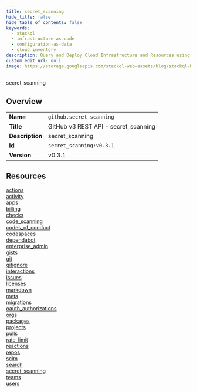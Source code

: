 ```yaml
---
title: secret_scanning
hide_title: false
hide_table_of_contents: false
keywords:
  - stackql
  - infrastructure-as-code
  - configuration-as-data
  - cloud inventory
description: Query and Deploy Cloud Infrastructure and Resources using SQL
custom_edit_url: null
image: https://storage.googleapis.com/stackql-web-assets/blog/stackql-blog-post-featured-image.png
---
```

secret_scanning  
    

## Overview
<table><tbody>
<tr><td><b>Name</b></td><td><code>github.secret_scanning</code></td></tr>
<tr><td><b>Title</b></td><td>GitHub v3 REST API - secret_scanning</td></tr>
<tr><td><b>Description</b></td><td>secret_scanning</td></tr>
<tr><td><b>Id</b></td><td><code>secret_scanning:v0.3.1</code></td></tr>
<tr><td><b>Version</b></td><td>v0.3.1</td></tr>
</tbody></table>

## Resources
<div class="row">
<div class="providerDocColumn">
<a href="/docs/providers/github/secret_scanning/actions">actions</a><br />
<a href="/docs/providers/github/secret_scanning/activity">activity</a><br />
<a href="/docs/providers/github/secret_scanning/apps">apps</a><br />
<a href="/docs/providers/github/secret_scanning/billing">billing</a><br />
<a href="/docs/providers/github/secret_scanning/checks">checks</a><br />
<a href="/docs/providers/github/secret_scanning/code_scanning">code_scanning</a><br />
<a href="/docs/providers/github/secret_scanning/codes_of_conduct">codes_of_conduct</a><br />
<a href="/docs/providers/github/secret_scanning/codespaces">codespaces</a><br />
<a href="/docs/providers/github/secret_scanning/dependabot">dependabot</a><br />
<a href="/docs/providers/github/secret_scanning/enterprise_admin">enterprise_admin</a><br />
<a href="/docs/providers/github/secret_scanning/gists">gists</a><br />
<a href="/docs/providers/github/secret_scanning/git">git</a><br />
<a href="/docs/providers/github/secret_scanning/gitignore">gitignore</a><br />
<a href="/docs/providers/github/secret_scanning/interactions">interactions</a><br />
<a href="/docs/providers/github/secret_scanning/issues">issues</a><br />
<a href="/docs/providers/github/secret_scanning/licenses">licenses</a><br />
</div>
<div class="providerDocColumn">
<a href="/docs/providers/github/secret_scanning/markdown">markdown</a><br />
<a href="/docs/providers/github/secret_scanning/meta">meta</a><br />
<a href="/docs/providers/github/secret_scanning/migrations">migrations</a><br />
<a href="/docs/providers/github/secret_scanning/oauth_authorizations">oauth_authorizations</a><br />
<a href="/docs/providers/github/secret_scanning/orgs">orgs</a><br />
<a href="/docs/providers/github/secret_scanning/packages">packages</a><br />
<a href="/docs/providers/github/secret_scanning/projects">projects</a><br />
<a href="/docs/providers/github/secret_scanning/pulls">pulls</a><br />
<a href="/docs/providers/github/secret_scanning/rate_limit">rate_limit</a><br />
<a href="/docs/providers/github/secret_scanning/reactions">reactions</a><br />
<a href="/docs/providers/github/secret_scanning/repos">repos</a><br />
<a href="/docs/providers/github/secret_scanning/scim">scim</a><br />
<a href="/docs/providers/github/secret_scanning/search">search</a><br />
<a href="/docs/providers/github/secret_scanning/secret_scanning">secret_scanning</a><br />
<a href="/docs/providers/github/secret_scanning/teams">teams</a><br />
<a href="/docs/providers/github/secret_scanning/users">users</a><br />
</div>
</div>
